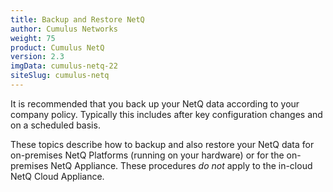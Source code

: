 ```yaml
---
title: Backup and Restore NetQ
author: Cumulus Networks
weight: 75
product: Cumulus NetQ
version: 2.3
imgData: cumulus-netq-22
siteSlug: cumulus-netq
---
```


It is recommended that you back up your NetQ data according to your company policy. Typically this includes after key configuration changes and on a scheduled basis.

These topics describe how to backup and also restore your NetQ data for on-premises NetQ Platforms (running on your hardware) or for the on-premises NetQ Appliance. These procedures *do not* apply to the in-cloud NetQ Cloud Appliance.
